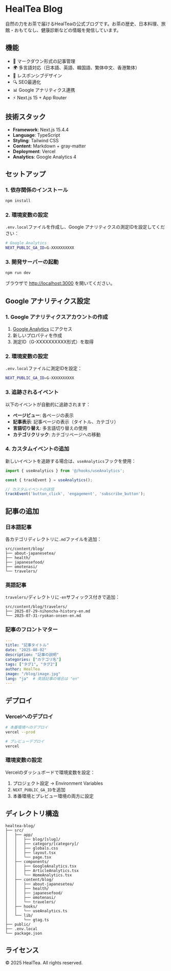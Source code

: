 # HealTea Blog

自然の力をお茶で届けるHealTeaの公式ブログです。お茶の歴史、日本料理、旅館・おもてなし、健康診断などの情報を発信しています。

## 機能

- 📝 マークダウン形式の記事管理
- 🌍 多言語対応（日本語、英語、韓国語、繁体中文、香港繁体）
- 📱 レスポンシブデザイン
- 🔍 SEO最適化
- 📊 Google アナリティクス連携
- ⚡ Next.js 15 + App Router

## 技術スタック

- **Framework**: Next.js 15.4.4
- **Language**: TypeScript
- **Styling**: Tailwind CSS
- **Content**: Markdown + gray-matter
- **Deployment**: Vercel
- **Analytics**: Google Analytics 4

## セットアップ

### 1. 依存関係のインストール

```bash
npm install
```

### 2. 環境変数の設定

`.env.local`ファイルを作成し、Google アナリティクスの測定IDを設定してください：

```bash
# Google Analytics
NEXT_PUBLIC_GA_ID=G-XXXXXXXXXX
```

### 3. 開発サーバーの起動

```bash
npm run dev
```

ブラウザで [http://localhost:3000](http://localhost:3000) を開いてください。

## Google アナリティクス設定

### 1. Google アナリティクスアカウントの作成

1. [Google Analytics](https://analytics.google.com/) にアクセス
2. 新しいプロパティを作成
3. 測定ID（G-XXXXXXXXXX形式）を取得

### 2. 環境変数の設定

`.env.local`ファイルに測定IDを設定：

```bash
NEXT_PUBLIC_GA_ID=G-XXXXXXXXXX
```

### 3. 追跡されるイベント

以下のイベントが自動的に追跡されます：

- **ページビュー**: 各ページの表示
- **記事表示**: 記事ページの表示（タイトル、カテゴリ）
- **言語切り替え**: 多言語切り替えの使用
- **カテゴリクリック**: カテゴリページへの移動

### 4. カスタムイベントの追加

新しいイベントを追跡する場合は、`useAnalytics`フックを使用：

```typescript
import { useAnalytics } from '@/hooks/useAnalytics';

const { trackEvent } = useAnalytics();

// カスタムイベントの送信
trackEvent('button_click', 'engagement', 'subscribe_button');
```

## 記事の追加

### 日本語記事

各カテゴリディレクトリに`.md`ファイルを追加：

```
src/content/blog/
├── about-japanesetea/
├── health/
├── japanesefood/
├── omotenasi/
└── travelers/
```

### 英語記事

`travelers/`ディレクトリに`-en`サフィックス付きで追加：

```
src/content/blog/travelers/
├── 2025-07-29-nihoncha-history-en.md
└── 2025-07-31-ryokan-onsen-en.md
```

### 記事のフロントマター

```yaml
---
title: "記事タイトル"
date: "2025-08-02"
description: "記事の説明"
categories: ["カテゴリ名"]
tags: ["タグ1", "タグ2"]
author: HealTea
image: "/blog/image.jpg"
lang: "ja"  # 英語記事の場合は "en"
---
```

## デプロイ

### Vercelへのデプロイ

```bash
# 本番環境へのデプロイ
vercel --prod

# プレビューデプロイ
vercel
```

### 環境変数の設定

Vercelのダッシュボードで環境変数を設定：

1. プロジェクト設定 → Environment Variables
2. `NEXT_PUBLIC_GA_ID`を追加
3. 本番環境とプレビュー環境の両方に設定

## ディレクトリ構造

```
healtea-blog/
├── src/
│   ├── app/
│   │   ├── blog/[slug]/
│   │   ├── category/[category]/
│   │   ├── globals.css
│   │   ├── layout.tsx
│   │   └── page.tsx
│   ├── components/
│   │   ├── GoogleAnalytics.tsx
│   │   ├── ArticleAnalytics.tsx
│   │   └── HomeAnalytics.tsx
│   ├── content/blog/
│   │   ├── about-japanesetea/
│   │   ├── health/
│   │   ├── japanesefood/
│   │   ├── omotenasi/
│   │   └── travelers/
│   ├── hooks/
│   │   └── useAnalytics.ts
│   └── lib/
│       └── gtag.ts
├── public/
├── .env.local
└── package.json
```

## ライセンス

© 2025 HealTea. All rights reserved.
